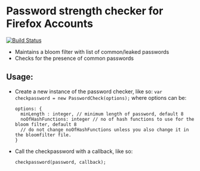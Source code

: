 # Password strength checker for Firefox Accounts
[![Build Status](https://travis-ci.org/mozilla/fxa-password-strength-checker.svg?branch=master)](https://travis-ci.org/mozilla/fxa-password-strength-checker)
* Maintains a bloom filter with list of common/leaked passwords
* Checks for the presence of common passwords 

## Usage:
* Create a new instance of the password checker, like so:
  ` var checkpassword = new PasswordCheck(options); `
  where options can be:
  ```
  options: {
    minLength : integer, // minimum length of password, default 8
    noOfHashFunctions: integer // no of hash functions to use for the bloom filter, default 8
    // do not change noOfHashFunctions unless you also change it in the bloomfilter file.
  }
  ```
* Call the checkpassword with a callback, like so:
  ```
  checkpassword(password, callback);
  ```